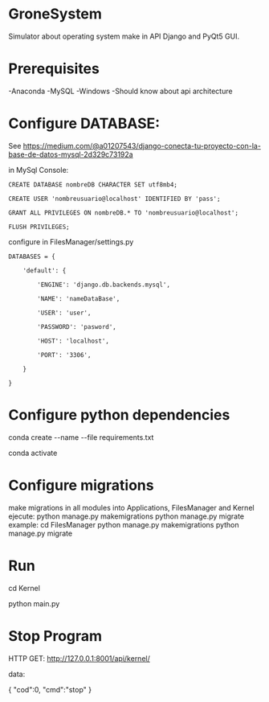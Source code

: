 # GroneSystem
Simulator about operating system make in API Django and PyQt5 GUI.

# Prerequisites 
-Anaconda
-MySQL
-Windows
-Should know about api architecture 

# Configure DATABASE:

  See https://medium.com/@a01207543/django-conecta-tu-proyecto-con-la-base-de-datos-mysql-2d329c73192a
  
  in MySql Console:
  
    CREATE DATABASE nombreDB CHARACTER SET utf8mb4;
    
    CREATE USER 'nombreusuario@localhost' IDENTIFIED BY 'pass';
    
    GRANT ALL PRIVILEGES ON nombreDB.* TO 'nombreusuario@localhost';
    
    FLUSH PRIVILEGES;
 
  configure in FilesManager/settings.py
  
    DATABASES = {
    
        'default': {
        
            'ENGINE': 'django.db.backends.mysql',
            
            'NAME': 'nameDataBase',
            
            'USER': 'user',
            
            'PASSWORD': 'pasword',
            
            'HOST': 'localhost',
            
            'PORT': '3306',
            
        }
        
    }

# Configure python dependencies
conda create --name <envname> --file requirements.txt
  
conda activate <envname>

# Configure migrations
make migrations in all modules
  into Applications, FilesManager and Kernel ejecute:
    python manage.py makemigrations
    python manage.py migrate
   example:
    cd FilesManager
    python manage.py makemigrations
    python manage.py migrate

# Run
cd Kernel

python main.py

# Stop Program
HTTP GET:
  http://127.0.0.1:8001/api/kernel/
  
  data:
  
  {
  "cod":0,
  "cmd":"stop"
  }

